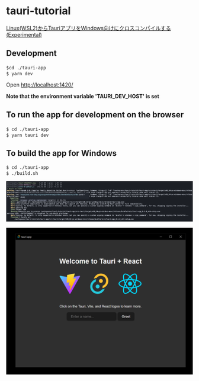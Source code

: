# tauri-tutorial

[Linux(WSL2)からTauriアプリをWindows向けにクロスコンパイルする(Experimental)](https://zenn.dev/junkor/articles/69ad2422b8067f)

## Development
```
$cd ./tauri-app
$ yarn dev
```

Open [http://localhost:1420/](http://localhost:1420/)

**Note that the environment variable 'TAURI_DEV_HOST' is set**

## To run the app for development on the browser
```
$ cd ./tauri-app
$ yarn tauri dev
```

## To build the app for Windows
```
$ cd ./tauri-app
$ ./build.sh
```

![build_exe_successful.png](./build_exe_successful.png)

![capture.png](./capture.png)
